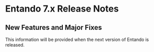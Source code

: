 # Entando 7.x Release Notes

## New Features and Major Fixes
This information will be provided when the next version of Entando is released.
